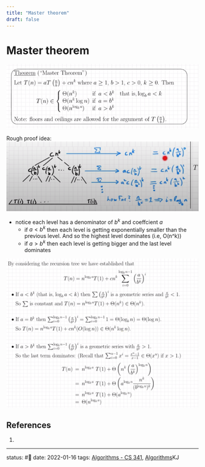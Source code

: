 ```yaml
---
title: "Master theorem"
draft: false
---
```

# Master theorem
![](Assets/Pasted%20image%2020220116161559.png)

Rough proof idea:
![](Assets/Pasted%20image%2020220116162804.png)
- notice each level has a denominator of $b^k$ and coeffcient $a$
	- if $a < b^k$ then each level is getting exponentially smaller than the previous level. And so the highest level dominates (i.e, O(n^k))
	- if $a > b^k$ then each level is getting bigger and the last level dominates

![](Assets/Pasted%20image%2020220116163225.png)
## References
1. 

---
status: #🌱 
date: 2022-01-16
tags: [Algorithms - CS 341](Zettelkasten/Algorithms%20-%20CS%20341.md), [Algorithms](Algorithms)KJ